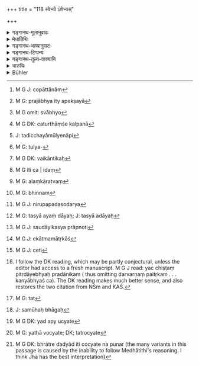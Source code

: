 +++
title = "118 स्वेभ्यो ऽंशेभ्यस्"

+++

<details><summary>गङ्गानथ-मूलानुवादः</summary>

To the maidens of the same caste, the brothers shall each severally give the fourth part of his share; those not inclined to give would be outcasts—(118)
</details>

<details><summary>मेधातिथिः</summary>

**कन्या**शब्दः प्रायो ऽनूढासु प्रयुज्यते । कानीनपुत्रः स्मृत्यन्तरे च "अप्रत्तानाम्"[^२९०] (ग्ध् २८.२४) इति पठ्यते । अतो ऽनूढायाम् अयं भाग उच्यते । 


[^२९०]:
     M G J: copāttānām

- **स्वाभ्यः** स्वजात्यपेक्षया[^२९१] **स्वाभ्यो**[^२९२] **भ्रातरः** **कन्याभ्यश् चतुर्भागम् **अंशं** दद्युः स्वाद् अंशात्** । यत्र बह्व्यः कन्याः सन्ति तत्र समानजातीयभ्रात्रपेक्षया चतुर्थांशकल्पना[^२९३] कर्तव्या । तथा चायम् अर्थः । त्रीन् अंशान् पुत्र आददीत चतुर्थं कन्येति । 


[^२९३]:
     M G DK: caturthāṃśe kalpanā


[^२९२]:
     M G omit: svābhyo


[^२९१]:
     M G: prajābhya ity apekṣayā

- <u>यद् अपि</u> कैश्चिद् उक्तम्- महान् उपकारः पितृकरणं कन्यानाम् अदत्तानाम्, येन जीवति पितरि तदिच्छया मूल्येनापि[^२९४] धनेन संस्क्रियन्ते, मृते त्व् अंशहरा इति ।


[^२९४]:
     J: tadicchayāmūlyenāpi

- <u>तत्पुत्रे</u> ऽपि तुल्यम्,[^२९५] वाचनिके चार्थे केयं नोदना । अथाभिप्रायः- "समाचार उद्वाहमात्रप्रयोजनं दानम्" इति, आचारो दुर्बलः स्मृतेर् इति । न चैकान्तिकः[^२९६] । अनैकान्तिकत्वे च स्मृतितो ऽयं नियमो युक्तः । 


[^२९६]:
     M G DK: vaikāntikaḥ


[^२९५]:
     M G: tulya-

- <u>यद् अपीदं</u> केनचिद् उक्तम्- उद्वाहमात्रप्रयोजनं देयम्, न च चातुर्थो भागो यथाश्रुतम् इति । 

- <u>स इदं</u>[^२९७] वाच्यः । नोद्वाहे परिमितधनदानम् अस्ति । तस्य द्वादशशतं दक्षिणेतिवत् "केवलम् आच्छाद्यालंकृतां विवाहयेत् । सौदायिकं वास्या दद्यात्" इति श्रूयते । अलंकारस् तु[^२९८] सुवर्णमणिमुक्ताप्रवालादिर् अनेकधा भिन्न[^२९९] इति । तत्र न ज्ञायते कियद् दातव्यं धनं कीदृशो वालंकार इत्य् अतश् च पर्माणार्थम् एवेदं युक्तं **स्वाद् अंशाच् चतुर्भागम्** इति । न चास्मिन्न् अर्थे शास्त्रविरोधो युक्तिविरोधो वा । 


[^२९९]:
     M G: bhinnam


[^२९८]:
     M G: alaṃkāratvaṃ


[^२९७]:
     M G iti ca | idaṃ

- स्मृत्यन्तराण्य् एवम् एव पक्षम् उपोद्बलयन्ति ।

- असंस्कृतास् तु संस्कार्या भ्रातृभिः पूर्वसंस्कृतैः ।

- भगिन्यश् च निजाद् अंशाद् दत्वांशं तु तुरीयकम् ॥ इति । (य्ध् २.१२८) 

तथा-

- आ संस्काराद् धरेद् भागं परतो बिभृयात् पतिः ॥ इति । (न्स्म् १३.२६)

अस्यायम् अर्थः । यत्र स्वल्पं धनम् अस्ति भ्रातुर् भगिन्याश् च न चतुर्भागे कन्याया भरणं भवति, तत्र समभागं कन्या हरेद् आ संस्कारात् । परतस् तु स्मृत्यन्तराच् चतुर्भागं गृह्णीयात् स्वल्पम् अपि । कथं तर्हि भरणमात्रं कुर्यात्, अत उत्क्तम् "परतो बिभृयात् पतिः" इति । 

- **भ्रातृ**ग्रहणम् सोदर्यार्थं व्याचक्षते । को ऽभिप्रायः । भ्रातृशब्दो निरुपपदः सोदर्य[^३००] एव मुख्यया वृत्त्या वर्तते । **पृथक्**वचनं च लिङ्गम् । 


[^३००]:
     M G J: nirupapadasodarya

- यस्यास् तु हि सोदर्यो नास्ति तस्या दायः[^३०१] सौदायिकं वा न प्राप्नोति[^३०२] । वैमात्रेयो दास्यतीति चेन् नासति वचनान्तरे ददात्य् अयम् । भ्रातृशब्दा एकपितृकानेकात्ममातृकाश्[^३०३] च गृह्यन्ते । पैतृष्वस्रेयादिषु तूपचाराद् वर्तत इति युक्तम् । एवम् एकशब्दस्यानेकार्थत्वं नाभ्युपगतं भवति । स्मृत्यन्तरसमाचारश् चेतः[^३०४] श्रेयान् । तत्र हि पठ्यते- "यच् छिष्टं पितृदायेभ्यः दत्वर्णं पैतृकं च यत् । भ्रातृभिस् तद् विभक्तव्यम्" (न्स्म् १३.३२) । य पित्रावश्यं दातव्यं तद् ऋक्ताद् उद्धृत्य शेषं विभजेरन्न् इत्य् अर्थः । यथा च ऋणापाकरणादि व्याह्रियते, तद्वत् कन्यादानम्, अवश्यकर्तव्यत्वात् । "कन्याभ्यश् च प्रादानिकम्"[^३०५] (कश् ३.५,२१) इति । नात्र भगिनीशब्दो भातृशब्दो वा श्रूयते । यत इयम् आशङ्का स्यात् । 


[^३०५]:
     I follow the DK reading, which may be partly conjectural, unless the editor had access to a fresh manuscript. M G J read: yac chiṣṭaṃ pitṛdāyebhyaḥ pradānikam ( thus omitting darvarṇaṃ paitṛkam . . . kanyābhyaś ca). The DK reading makes much better sense, and also restores the two citation from NSm and KAŚ.


[^३०४]:
     M G J: ceti


[^३०३]:
     M G J: ekātmamātṛkāś


[^३०२]:
     M G J: saudāyikasya prāpnoti


[^३०१]:
     M G: tasyā ayaṃ dāyaḥ; J: tasyā adāyaḥ

- यत्[^३०६] तु **पृथग्** इति तद् एकैकस्यैव समूहभागः[^३०७] सर्वाभ्य इत्य् एवम् अपि युज्यते । 


[^३०७]:
     J: samūhaḥ bhāgaḥ


[^३०६]:
     M G: tat

- <u>इदम्</u> उच्यते[^३०८] अददतां प्रत्यवायान् न तु हठाद् दाप्यन्ते । 


[^३०८]:
     M G DK: yad apy ucyate

- <u>यत</u> उच्यते **पतिताः स्युर् अदित्सव** इति । यो हि यत्र यावत्य् आंशे स्वामी स "हरेत्" इत्य् उच्यते, न पुनर् "अनेनास्मै दातव्यम्" इति । यथा नोच्यते[^३०९] भ्राता भ्रात्रे दद्याद् इति । यच् चोच्यते तत् पुनर्[^३१०] अस्वामिभ्यः ॥ ९.११८ ॥


[^३१०]:
     M G DK: bhrātre dadyād iti cocyate na punar (the many variants in this passage is caused by the inability to follow Medhātithi's reasoning. I think Jha has the best interpretation)


[^३०९]:
     M G: yathā vocyate; DK; tatrocyate
</details>

<details><summary>गङ्गानथ-भाष्यानुवादः</summary>

The term ‘*kanyā*’ is, as a rule, used in the sense of the *unmarried girl*’, as we find in the case where a son is called ‘*kānīna*’ (which means *born of a kanyā, i.e*., of an unmarried woman). In another
*Smṛti* text, ‘*anūḍhā*’ (‘unmarried’) is the actual word used. From
this it is dear that the share here laid down pertains to the unmarried girl.

‘*Of the mine caste*.’—Each of the brothers should give to the sister of the same caste as himself the fourth part of his own share. That is to say, in a case where the father has left several unmarried girls, the share allotted *to ouch of them should be the* fourth part of the portion of the brother belonging to the same caste as himself.

The upshot therefore comes to be this:—Three *parts* of the property shall be taken by the sons and the fourth part by the daughter.

Some people have held the following view:—Three parts of the property shall be taken by the sons and the fourth part by the daughter.

Others have held the following view:—“Truly a great benefit is derived by the daughter from her father:

If the father is alive they have their marriage performed at tremendous expense, and if he is dead, she obtains a share in the property.”

But the same may be said of the son also. Further, why should there be such objections against what is distinctly laid down by the words of the text?

If the idea of the objector is that, according to custom, the only benefit to which the girl is entitled is that her marriage should be performed,—then our answer is that the direct assertion of the Smṛti is infinitely more authoritative than custom. As a matter of fact however, the custom referred to is by no means universal; so that when it is only limited in scope, the right course is to adopt the course laid down in the Smṛti text.

Some people have held the view that—“all that need be given to the girl is what is necessary for her marriage, and not quite the *fourth part* as mentioned in the text”

But to such people we address the following remarks:—There is no restriction upon gifts in connection with marriage, as there is in connection with the sacrificial fee, which is fixed at¹ twelve hundred.’ The gift in connection with marriage however is not precisely fixed. For it is said.—‘The father shall marry the girl, clothed and adorned, and he may also give her a dowry;’ and as ornaments are of various kinds, made of gold, jewels, pearls, corals and such substances, it cannot be definitely ascertained how much wealth is to be given on that account, or what sort of ornament is to be given. So that even for the purpose of precisely defining what shall be given, it is only right to say that the brother shall give the fourth part of bis share. Nor does this militate against either any scriptual injunctions or reason.

This same view is supported by other *Smṛti* texts also: ‘The brothers who have already had their sacramental rites performed, should perform the same for the unmarried girls; and sisters should receive from their brother’s the fourth part of their shore’ (*Yājñavalkya* 2. 124); and again—‘Until marriage has not been performed, she shall received a share; after marriage she shall be maintained by her husband.’

What this last text means is as follows:—When the property left for the brother and the sister is small, and the fourth part of the brother’s share is not sufficient for the sister’s maintenance,—in such a case the sister shall enjoy a share equal to her brother’s, until her marriage; after which she shall receive the fourth part of the share, even though if be small. And in answer to the question as to how that, would maintain the girl, the answer is that ‘after marriage she shall be maintained by her husband.’

The term ‘brother’ in the present text has been explained as standing for the *uterine brother*. But what is the purpose of adding this explanation? As a matter of fact, the term ‘brother’ without a prefixed qualification is always directly applied to the uterine brother. And the term ‘*severally*’ in the text is also indicative of the same idea.

But in that case the girl that has no uterine brother would have to go without a share in the property; nor could there be any chance for any dowry being provided for her. It might be argued that her step-brother would provide for her. But in the absence of some other text laying down (such a gift), he may not give it

As a matter of fact however, the term ‘brother’ is found to be applied to the sons of the same father and several mothers; and it is only to cousins, maternal and paternal, that the term is applied figuratively. If this view is accepted, it saves us from the contingency of attributing several denotations to the single word ‘brother.’

The rule laid down in other Smṛti-texts also supports the allocation of shares set forth in the present text. We read there as follows—^(‘)What remains of the ancestral property, after the father’s debts have been paid off’, shall be divided; other necessary payments also being made out of it, such for instance as the gift to the unmarried girls; Here we do not find the words ‘brother’ and^(‘)sister,’ which might give rise to the doubt (as to the *uterine* or other kinds of brother being meant).

As regards the term ‘*severally*’ (in the text),—it has been added with a view to guard against the possible interpretation that the fourth part of the share of a single brother should be divided among all the sisters.

It might be argued that—“all that this means is that the brothers would incur sin by not giving out of their shares; and there is nothing to force them to give it.” Hence it is added—‘*Those not inclined to give would be outcasts*.’ A man is spoken of as^(‘)taking’ a thing only when he is its owner, and no one speaks of such a thing as^(‘)to be *given* to him;’ hence it is that no one speaks of the brothers *giving* to a brother (both being *owners*); and whenever the word^(‘)giving’ is used, it is only when the recipient is not the *owner* of the property concerned.—(118)
</details>

<details><summary>गङ्गानथ-टिप्पन्यः</summary>

‘If there are several brothers find only one sister, the former must deduct from their several shares as much money as will make up the fourth part of one brother’s share’ (Nārāyaṇa).

This verse is quoted in *Aparārka* (p. 731), which adds the following notes ‘*Svebhyoṃśebhyaḥ*’ means ‘from out of the share of one brother’; the plural number is used in view of the plurality of daughters;—‘*svāt svāt*’, the repetition is in reference to daughters of diverse castes;—thus the meaning comes to be as follows:—When a Brāhmaṇa has wives of all the four castes, and each of these has daughters, then the daughter born of the Brāhmaṇa wife is to receive the fourth part of the share accruing to the son of the Brahmaṇa wife; similarly the daughter of the Kṣatriya wife is to receive the fourth part of the share of the son of the Kṣatriya wife. This however, is not the sister’s ‘*rightful* inheritance’.

It is quoted in *Mitākṣarā* (2.124), which adds the following explanation:—The Brāhmaṇa-sons should give to the Brāhmaṇa-daughters the fourth part of the share that accrues to them in accordance with their castes,—whereby 4 parts go to the Brāhmaṇa, etc. (see verse 153 below); it does not mean that each brother should give a fourth part out of his own share; what is meant is that the daughter of a certain caste is to receive the fourth part of what is prescribed as the share of the son of that caste;—the last clause ‘*patitāḥ syuraditsavaḥ*’ indicates the obligatory character of the rule. For this same reason it is not right to hold that all that the daughter is to receive is money enough for her marriage. It goes on to add that the explanation provided by Asahāya and Medhātitha is the right one. Thus it is decided that after the father’s death, the daughter is actually *entitled* to a share.

It is quoted in *Vivādaratnākara* (p. 494), which adds the following explanation:—It does not mean that the brother should take out a fourth part of his own share and give it to his sister; what is meant is that the daughter of a certaind (certain?) caste is to receive the fourth part of what is prescribed as the share of the son of that caste; which thus is to be given to her, for the purpose of her marriage. Thus the meaning comes to be that out of the ‘four shares’ and the ‘three shares’ to which the sons of the Brāhmaṇa wife and those of the Kṣatriya wife respectively are entitled,—out of the combined total of these—a ‘fourth part’ shall be given to the daughter; so that while it is the ‘fourth part’ that is to be given, the real purpose of this gift is to enable her marriage to be performed. Such is the view of Viṣṇu, the *Kalpataru* and the *Mitākṣarā*; while Halāyadha holds the opinion that no stress is meant to be laid on the ‘fourth part’, all that is meant is that the daughter is to receive what would be needed for the performance of her marriage. And this is the view that appears to be most proper; for whatever the ‘fourth part’ may be, the performance of the marriage would be necessary in any case.

It is quoted in *Parāśaramādhava* (Vyavahāra, p. 345), which supplies the following notes:—The meaning is that the brother belonging to the Brāhmaṇa and other castes should each give to the sisters of the Brāhmaṇa and other castes, the fourth part of his own share; that is to say, (*a*) in a case where a man has only one wife, and that of the Brāhmaṇa caste, and from her he has one son and one daughter,—the son shall divide his father’s property into two parts, and having divided one of these two parts into four parts, he shall give one of these four parts to his sister and take the rest for himself;—when there are two sons and one daughter, the property shall be divided into three parts, and one of these three parts being divided into four parts, one of these four parts is to go to the daughter, and the rest the two sons shall divide between themselves;—when there is one son and two daughters, the father’s property shall be divided into three parts, and one of these three parts being divided into four parts, two of these latter parts shall be given to the two daughters, and the rest shall be taken by the son.—(*b*) But in a case where the man has left one son of the Brāhmaṇa wife and one daughter of the Kṣatriya wife,—the father’s property shall be divided into *seven* parts (‘four shares’ accruing to the Brāhmaṇa son and ‘three shares’ to the Kṣatriya son), if there be one, the ‘three shares’ (accruing to the Kṣatriya son) shall be divided into four parts, one of these four parts shall be given to the Kṣatriya daughter, the rest of the property going to the Brāhmaṇa son; where there are two Brāhmaṇa sons and one Kṣatriya daughter the father’s property is to be divided into *eleven* parts (4 shares for each of the Brāhmaṇa sons and three for the Kṣatriya if there be one), and the three parts (accruing to the Kṣatriya son) being divided into four parts, one of these four parts shall go to the *Kṣatriya* daughter, and the rest of the property shall be divided between the two Brāhmaṇa sons. On the same principle is partition to proceed when there are brothers of different castes or sisters in varying numbers; such is the explanation provided by Medhātithi, and approved by Vijñāneśwara also;—Bhāruci on the other hand holds that the ‘fourth share’ only stands for ‘such amount as may be necessary for her marriage,’ and that therefore unmarried girls have no
*right* to the inheritance as such. This same view has been held also by
the author of the *Candrikā*,—of these two views, people may accept the one that appears to be the most reasonable.

It is quoted in *Nṛsiṃhaprasāda* (Vyavahāra, p. 36a);—in
*Vivādacintāmani* (Calcutta, p. 134), which says that the meaning is
that ‘each daughter should receive the fourth part of what forms the share of a son of the same caste as himself,’ and adds that stress is not meant to be laid upon the ‘fourth part,’ what is meant is that so much should be given to her as would suffice for her marriage;—and in
*Vīramitrodaya* (Vyavahāra, 179b), which says that this does *not* mean
that ‘in the case of either form of partition among the brothers, each brother should give to the sister a fourth part of his share’; as, if there were so, if there are several brothers to a single sister, she would have a very large property,—or if there were a single brother to many sisters, he would have nothing left for himself;—all therefore that is meant is that the brother should give to the sisters just enough to suffice for her marriage—so says the Vivādaratnākara, the Vivādacintāmaṇi and the rest;—this is not right; as the text is clear on the point that by not giving to the sister the fourth part of his share, the brother incurs a sin which is quite different from that incurred in not providing for her marriage; the right explanation is that which has been provided by Medhātithi and the Mitākṣarā. (It then proceeds to quote these).

It is quoted by *Jīmūtavāhana* (Dāyabhāga, p. 114), which says that the root ‘*dā*’ used makes it clear that the sisters have no *claims* over the property.

This verse is quoted in *Mitālṣarā* (2. 119), to the effect that of the animals mentioned, if an odd one remains after partition, it is to be given to the qldest brother;—in *Madanapārijāta* (p. 686), to the same effect;—in *Aparārka* (p. 723), which explains ‘*viṣamam*’ as a number different from (not a multiple of) the number of brothers;—in
*Vivādaratnākara* (p. 498), which says that the odd animals are not to
be partitioned by being sold and the value divided, they should be taken by the eldest brother;—and in *Vyavahāramayūkha* (p. 57).
</details>

<details><summary>गङ्गानथ-तुल्य-वाक्यानि</summary>

*Viṣṇu* (18.35).—‘Unmarried daughters shall receive shares proportionate
to the sons’ shares.’

*Yājñavalkya* (2.124).—‘The brothers who have already had their
sacramental rites performed shall perform the sacraments for those brothers and sisters whose sacraments have not been performed,—after each of them has given to the sister the fourth part of their share.’

*Nārada* (13.13).—‘The rest shall take equal shares; and so shall an
unmarried sister.’

Do. (13.33-34).—‘Those brothers and sisters for whom the sacraments have not been performed by their father, must have them performed by their elder brothers, who shall defray the expenses from the paternal property. Or, if no paternal property is left, the rites shall be performed for those by the brothers previously initiated contributing the required funds from their own portions.’

*Vyāsa* (Aparārka, p. 731).—‘Those sons and daughters that have not had
their sacraments performed by the father shall have them performed by their elder brothers, who have already had their sacraments performed, out of the paternal property.’

*Kātyāyana* (Vivādaratnākara, p. 494).—‘For unmarried daughters, the
fourth part of the property has been ordained, the other three parts being for the sons.’

*Śaṅkha-Likhita* (Do., p. 495).—‘When the father's estate is being
divided, the unmarried daughter shall receive out of the estate, provision for her ornaments, marriage and dowry.’

*Arthaśāstra* (p. 33).—‘Among the brothers, those that are not settled
in life shall receive the expenses of settling, and the unmarried sisters, the expenses for their marriage,—from those brothers that are already settled in life.’

*Brhaṣpati* (25.21).—‘Should thore be younger brothers whose initiation
has not been performed, they must be initiated by the other brothers; the expenses being defrayed out of the property inherited from the father.’
</details>

<details><summary>भारुचिः</summary>

अनूढानां भगिनीनां नियमेन दानम् इदम् उच्यते, सान्तानिकादिदानवत् । "पतिताः स्युर् अदित्सवः" इति वचनात् । एतच् च स्वांशतो न समुदायतः । उद्वाहमात्रप्रयोजनं देयं स्वधर्मानुपरोधेन, न चतुर्भागो यथाश्रुतः । एवं हि बहुभ्रातृकाणाम् अल्पत्वाच् च कन्यानां धनं बहुतरम् आपद्येत, द्व्येकयोश् च भ्रात्रोर् बह्वीनां भगिनीनां दाने निर्धनत्वं प्रसज्येत । न चैतद् इष्टम्, "धर्म्या पृथक्रिया" इति वचनात् । अथ वा "प्रदद्युर् भ्रातरः पृथक्" इत्य् अत्र श्लोकपदे **पृथग्**वचनात् भिन्नमातृका एवैते सोदर्याभ्यो भगिनीभ्यः पूर्ववद् दद्युर् इति ॥ ९.११८ ॥
</details>

<details><summary>Bühler</summary>

118	But to the maiden (sisters) the brothers shall severally give (portions) out of their shares, each out of his share one-fourth part; those who refuse to give (it), will become outcasts.
</details>
